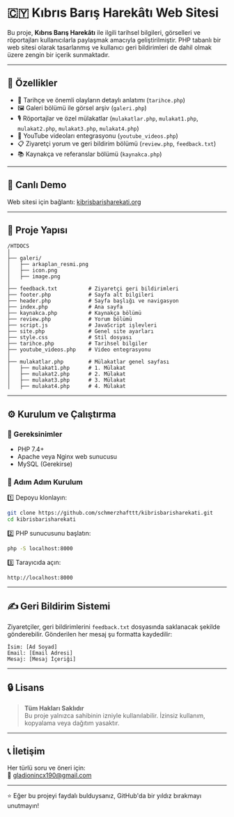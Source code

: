 # 🇨🇾 Kıbrıs Barış Harekâtı Web Sitesi

Bu proje, **Kıbrıs Barış Harekâtı** ile ilgili tarihsel bilgileri, görselleri ve röportajları kullanıcılarla paylaşmak amacıyla geliştirilmiştir. PHP tabanlı bir web sitesi olarak tasarlanmış ve kullanıcı geri bildirimleri de dahil olmak üzere zengin bir içerik sunmaktadır.

---

## 🌟 Özellikler

- 📜 Tarihçe ve önemli olayların detaylı anlatımı (`tarihce.php`)
- 🖼️ Galeri bölümü ile görsel arşiv (`galeri.php`)
- 🎙️ Röportajlar ve özel mülakatlar (`mulakatlar.php`, `mulakat1.php`, `mulakat2.php`, `mulakat3.php`, `mulakat4.php`)
- 🎥 YouTube videoları entegrasyonu (`youtube_videos.php`)
- 📋 Ziyaretçi yorum ve geri bildirim bölümü (`review.php`, `feedback.txt`)
- 📚 Kaynakça ve referanslar bölümü (`kaynakca.php`)

---

## 🔗 Canlı Demo

Web sitesi için bağlantı: [kibrisbarisharekati.org](https://kibrisbarisharekati.org)

---

## 📂 Proje Yapısı

```
/HTDOCS
│
├── galeri/
│   ├── arkaplan_resmi.png
│   ├── icon.png
│   ├── image.png
│
├── feedback.txt          # Ziyaretçi geri bildirimleri
├── footer.php            # Sayfa alt bilgileri
├── header.php            # Sayfa başlığı ve navigasyon
├── index.php             # Ana sayfa
├── kaynakca.php          # Kaynakça bölümü
├── review.php            # Yorum bölümü
├── script.js             # JavaScript işlevleri
├── site.php              # Genel site ayarları
├── style.css             # Stil dosyası
├── tarihce.php           # Tarihsel bilgiler
├── youtube_videos.php    # Video entegrasyonu
│
├── mulakatlar.php        # Mülakatlar genel sayfası
│   ├── mulakat1.php      # 1. Mülakat
│   ├── mulakat2.php      # 2. Mülakat
│   ├── mulakat3.php      # 3. Mülakat
│   ├── mulakat4.php      # 4. Mülakat
```

---

## ⚙️ Kurulum ve Çalıştırma

### 📌 Gereksinimler
- PHP 7.4+  
- Apache veya Nginx web sunucusu  
- MySQL (Gerekirse)  

### 🚀 Adım Adım Kurulum

1️⃣ Depoyu klonlayın:
```bash
git clone https://github.com/schmerzhafttt/kibrisbarisharekati.git
cd kibrisbarisharekati
```

2️⃣ PHP sunucusunu başlatın:
```bash
php -S localhost:8000
```

3️⃣ Tarayıcıda açın:
```
http://localhost:8000
```

---

## ✍️ Geri Bildirim Sistemi

Ziyaretçiler, geri bildirimlerini `feedback.txt` dosyasında saklanacak şekilde gönderebilir. Gönderilen her mesaj şu formatta kaydedilir:

```
İsim: [Ad Soyad]
Email: [Email Adresi]
Mesaj: [Mesaj İçeriği]
```

---

## 🔒 Lisans

> **Tüm Hakları Saklıdır**  
> Bu proje yalnızca sahibinin izniyle kullanılabilir. İzinsiz kullanım, kopyalama veya dağıtım yasaktır.

---

## 📞 İletişim

Her türlü soru ve öneri için:  
📧 [gladionincx190@gmail.com](mailto:gladionincx190@gmail.com)

---

⭐ Eğer bu projeyi faydalı bulduysanız, GitHub'da bir yıldız bırakmayı unutmayın!
